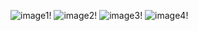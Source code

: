 ![image1!](https://res.cloudinary.com/drtzlkjfi/image/upload/v1663949859/Capture2_npeeoe.png)
![image2!](https://res.cloudinary.com/drtzlkjfi/image/upload/v1663949859/Capture3_xpccba.png)
![image3!](https://res.cloudinary.com/drtzlkjfi/image/upload/v1663949859/capture4_qwadiv.png)
![image4!](https://res.cloudinary.com/drtzlkjfi/image/upload/v1663949878/capture_5_tnqkiz.png)

